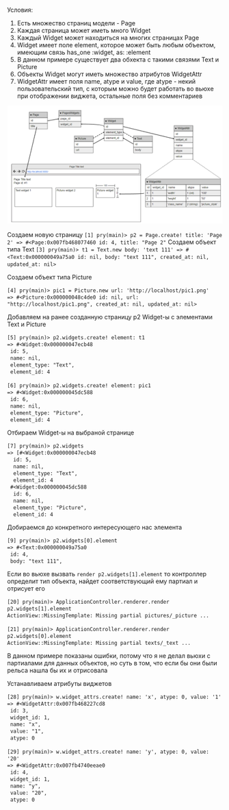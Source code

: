 Условия:
 1. Есть множество страниц модели - Page
 2. Каждая страница может иметь много Widget
 3. Каждый Widget может находиться на многих страницах Page
 4. Widget имеет поле element, которое может быть любым объектом, имеющим связь has_one :widget, as: :element
 5. В данном примере существует два обхекта с такими связями Text и Picture
 6. Объекты Widget могут иметь множество атрибутов WidgetAttr
 7. WidgetAttr имеет поля name, atype и value, где atype - некий пользовательский тип, с которым можно будет работать во вьюхе при отображении виджета, остальные поля без комментариев

![Общая схема](/diagram.PNG)

Создаем новую страницу
`
[1] pry(main)> p2 = Page.create! title: 'Page 2'
=> #<Page:0x007fb468077460
  id: 4,
  title: "Page 2"
`
Создаем объект типа Text
`
[3] pry(main)> t1 = Text.new body: 'text 111'
=> #<Text:0x000000049a75a0 id: nil, body: "text 111", created_at: nil, updated_at: nil>
`

Создаем объект типа Picture
```
[4] pry(main)> pic1 = Picture.new url: 'http://localhost/pic1.png'
=> #<Picture:0x000000048c4de0 id: nil, url: "http://localhost/pic1.png", created_at: nil, updated_at: nil>
```

Добавляем на ранее созданную страницу p2 Widget-ы с элементами Text и Picture
```
[5] pry(main)> p2.widgets.create! element: t1
=> #<Widget:0x000000047ecb48
 id: 5,
 name: nil,
 element_type: "Text",
 element_id: 4

[6] pry(main)> p2.widgets.create! element: pic1
=> #<Widget:0x000000045dc588
 id: 6,
 name: nil,
 element_type: "Picture",
 element_id: 4
```

Отбираем Widget-ы на выбраной странице
```
[7] pry(main)> p2.widgets
=> [#<Widget:0x000000047ecb48
  id: 5,
  name: nil,
  element_type: "Text",
  element_id: 4
 #<Widget:0x000000045dc588
  id: 6,
  name: nil,
  element_type: "Picture",
  element_id: 4
```

Добираемся до конкретного интересующего нас элемента
```
[9] pry(main)> p2.widgets[0].element
=> #<Text:0x000000049a75a0
 id: 4,
 body: "text 111",
```

Если во вьюхе вызвать ```render p2.widgets[1].element``` то контроллер определит тип объекта, найдет соответствующий ему партиал и отрисует его
```
[20] pry(main)> ApplicationController.renderer.render  p2.widgets[1].element
ActionView::MissingTemplate: Missing partial pictures/_picture ...

[21] pry(main)> ApplicationController.renderer.render  p2.widgets[0].element
ActionView::MissingTemplate: Missing partial texts/_text ...
```
В данном примере показаны ошибки, потому что я не делал вьюхи с партиалами для данных объектов, но суть в том, что если бы они были рельса нашла бы их и отрисовала

Устанавливаем атрибуты виджетов
```
[28] pry(main)> w.widget_attrs.create! name: 'x', atype: 0, value: '1'
=> #<WidgetAttr:0x007fb468227cd8
 id: 3,
 widget_id: 1,
 name: "x",
 value: "1",
 atype: 0

[29] pry(main)> w.widget_attrs.create! name: 'y', atype: 0, value: '20'
=> #<WidgetAttr:0x007fb4740eeae0
 id: 4,
 widget_id: 1,
 name: "y",
 value: "20",
 atype: 0
```
